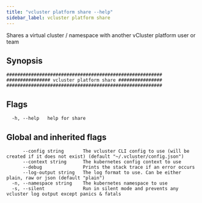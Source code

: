 ```yaml
---
title: "vcluster platform share --help"
sidebar_label: vcluster platform share
---
```



Shares a virtual cluster / namespace with another vCluster platform user or team

## Synopsis

```
#########################################################
################ vcluster platform share ################
#########################################################
```


## Flags

```
  -h, --help   help for share
```


## Global and inherited flags

```
      --config string       The vcluster CLI config to use (will be created if it does not exist) (default "~/.vcluster/config.json")
      --context string      The kubernetes config context to use
      --debug               Prints the stack trace if an error occurs
      --log-output string   The log format to use. Can be either plain, raw or json (default "plain")
  -n, --namespace string    The kubernetes namespace to use
  -s, --silent              Run in silent mode and prevents any vcluster log output except panics & fatals
```

